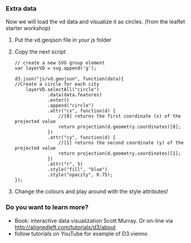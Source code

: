 
### Extra data
Now we will load the vd data and visualize it as circles. (from the leaflet starter workshop)

1. Put the vd.geojson file in your js folder
2. Copy the next script
	
	~~~~
	// create a new SVG group element
	var layerVD = svg.append('g');
	
	d3.json("js/vd.geojson", function(data){                  
	//Create a circle for each city
		layerVD.selectAll("circle")
				.data(data.features)
				.enter()
				.append("circle")
				.attr("cx", function(d) {
					//[0] returns the first coordinate (x) of the projected value
					return projection(d.geometry.coordinates)[0];
				})
				.attr("cy", function(d) {
					//[1] returns the second coordinate (y) of the projected value
					return projection(d.geometry.coordinates)[1];
				})
				.attr("r", 5)
				.style("fill", "blue")
				.style("opacity", 0.75);
	});
	~~~~              
				   
3. Change the colours and play around with the style attributes! 

### Do you want to learn more?
* Book: interactive data visualization Scott Murray. Or on-line via http://alignedleft.com/tutorials/d3/about
* follow tutorials on YouTube for example of D3.vienno
